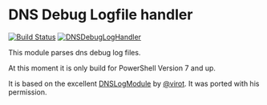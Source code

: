 # DNS Debug Logfile handler

[![Build Status](https://dev.azure.com/jschoepp/DNSDebugLogHandler/_apis/build/status/jschpp.DNSDebugLogHandler?branchName=main)](https://dev.azure.com/jschoepp/DNSDebugLogHandler/_build/latest?definitionId=1&branchName=main)
[![DNSDebugLogHandler](https://img.shields.io/powershellgallery/v/DNSDebugLogHandler.svg?style=flat-square&label=DNSDebugLogHandler)](https://www.powershellgallery.com/packages/DNSDebugLogHandler)

This module parses dns debug log files.

At this moment it is only build for PowerShell Version 7 and up.

It is based on the excellent [DNSLogModule](https://github.com/virot/DNSLogModule) by [@virot](https://github.com/virot).
It was ported with his permission.
